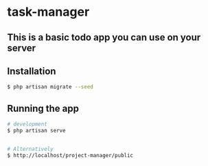 # task-manager


## This is a basic todo app you can use on your server

## Installation

```bash
$ php artisan migrate --seed
```

## Running the app

```bash
# development
$ php artisan serve


# Alternatively
$ http://localhost/project-manager/public
```
